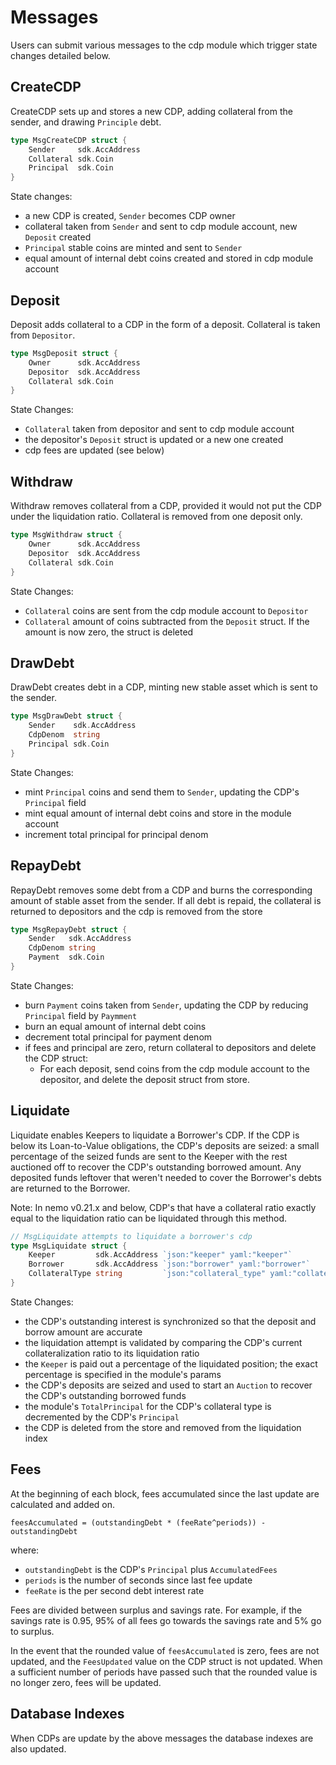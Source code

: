 <!--
order: 3
-->

# Messages

Users can submit various messages to the cdp module which trigger state changes detailed below.

## CreateCDP

CreateCDP sets up and stores a new CDP, adding collateral from the sender, and drawing `Principle` debt.

```go
type MsgCreateCDP struct {
    Sender     sdk.AccAddress
    Collateral sdk.Coin
    Principal  sdk.Coin
}
```

State changes:

- a new CDP is created, `Sender` becomes CDP owner
- collateral taken from `Sender` and sent to cdp module account, new `Deposit` created
- `Principal` stable coins are minted and sent to `Sender`
- equal amount of internal debt coins created and stored in cdp module account

## Deposit

Deposit adds collateral to a CDP in the form of a deposit. Collateral is taken from `Depositor`.

```go
type MsgDeposit struct {
    Owner      sdk.AccAddress
    Depositor  sdk.AccAddress
    Collateral sdk.Coin
}
```

State Changes:

- `Collateral` taken from depositor and sent to cdp module account
- the depositor's `Deposit` struct is updated or a new one created
- cdp fees are updated (see below)

## Withdraw

Withdraw removes collateral from a CDP, provided it would not put the CDP under the liquidation ratio. Collateral is removed from one deposit only.

```go
type MsgWithdraw struct {
    Owner      sdk.AccAddress
    Depositor  sdk.AccAddress
    Collateral sdk.Coin
}
```

State Changes:

- `Collateral` coins are sent from the cdp module account to `Depositor`
- `Collateral` amount of coins subtracted from the `Deposit` struct. If the amount is now zero, the struct is deleted

## DrawDebt

DrawDebt creates debt in a CDP, minting new stable asset which is sent to the sender.

```go
type MsgDrawDebt struct {
    Sender    sdk.AccAddress
    CdpDenom  string
    Principal sdk.Coin
}
```

State Changes:

- mint `Principal` coins and send them to `Sender`, updating the CDP's `Principal` field
- mint equal amount of internal debt coins and store in the module account
- increment total principal for principal denom

## RepayDebt

RepayDebt removes some debt from a CDP and burns the corresponding amount of stable asset from the sender. If all debt is repaid, the collateral is returned to depositors and the cdp is removed from the store

```go
type MsgRepayDebt struct {
    Sender   sdk.AccAddress
    CdpDenom string
    Payment  sdk.Coin
}
```

State Changes:

- burn `Payment` coins taken from `Sender`, updating the CDP by reducing `Principal` field by `Paymment`
- burn an equal amount of internal debt coins
- decrement total principal for payment denom
- if fees and principal are zero, return collateral to depositors and delete the CDP struct:
  - For each deposit, send coins from the cdp module account to the depositor, and delete the deposit struct from store.

## Liquidate

Liquidate enables Keepers to liquidate a Borrower's CDP. If the CDP is below its Loan-to-Value obligations, the CDP's deposits are seized: a small percentage of the seized funds are sent to the Keeper with the rest auctioned off to recover the CDP's outstanding borrowed amount. Any deposited funds leftover that weren't needed to cover the Borrower's debts are returned to the Borrower.

Note: In nemo v0.21.x and below, CDP's that have a collateral ratio exactly equal to the liquidation ratio can be liquidated through this method.

```go
// MsgLiquidate attempts to liquidate a borrower's cdp
type MsgLiquidate struct {
	Keeper         sdk.AccAddress `json:"keeper" yaml:"keeper"`
	Borrower       sdk.AccAddress `json:"borrower" yaml:"borrower"`
	CollateralType string         `json:"collateral_type" yaml:"collateral_type"`
}
```

State Changes:

- the CDP's outstanding interest is synchronized so that the deposit and borrow amount are accurate
- the liquidation attempt is validated by comparing the CDP's current collateralization ratio to its liquidation ratio
- the `Keeper` is paid out a percentage of the liquidated position; the exact percentage is specified in the module's params
- the CDP's deposits are seized and used to start an `Auction` to recover the CDP's outstanding borrowed funds
- the module's `TotalPrincipal` for the CDP's collateral type is decremented by the CDP's `Principal`
- the CDP is deleted from the store and removed from the liquidation index

## Fees

At the beginning of each block, fees accumulated since the last update are calculated and added on.

```
feesAccumulated = (outstandingDebt * (feeRate^periods)) - outstandingDebt
```

where:

- `outstandingDebt` is the CDP's `Principal` plus `AccumulatedFees`
- `periods` is the number of seconds since last fee update
- `feeRate` is the per second debt interest rate

Fees are divided between surplus and savings rate. For example, if the savings rate is 0.95, 95% of all fees go towards the savings rate and 5% go to surplus.

In the event that the rounded value of `feesAccumulated` is zero, fees are not updated, and the `FeesUpdated` value on the CDP struct is not updated. When a sufficient number of periods have passed such that the rounded value is no longer zero, fees will be updated.

## Database Indexes

When CDPs are update by the above messages the database indexes are also updated.
